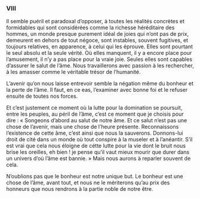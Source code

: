 ### VIII

Il semble puéril et paradoxal d’opposer, à toutes les réalités concrètes et formidables qui sont considérées comme la richesse héréditaire des hommes, un monde presque purement idéal de joies qui n’ont pas de prix, demeurent en dehors de tout négoce, sont instables, souvent fugitives, et toujours relatives, en apparence, à celui qui les éprouve. Elles sont pourtant le seul absolu et la seule vérité. Où elles manquent, il y a encore place pour l’amusement, il n’y a pas place pour la vraie joie. Seules elles sont capables d’assurer le salut de l’âme. Nous travaillerons avec passion à les rechercher, à les amasser comme le véritable trésor de l’humanité.

L’avenir qu’on nous laisse entrevoir semble la négation même du bonheur et la perte de l’âme. Il faut, en ce eas, l’examiner avec bonne foi et le refuser ensuite de toutes nos forces.

Et c’est justement ce moment où la lutte pour la domination se poursuit, entre les peuples, au péril de l’âme, c’est ce moment que je choisis pour dire : « Songeons d’abord au salut de notre âme. Et ce salut n’est pas une chose de l’avenir, mais une chose de l’heure présente. Reconnaissons l’existence de cette âme, c’est ainsi que nous la sauverons. Donnons-lui droit de cité dans un monde où tout conspire à la museler et à l’anéantir. S’il est vrai que cela nous éloigne de cétte lutte pour la vie dont le bruit nous brise les oreilles, eh bien ! je pense qu’il vaut mieux mourir que durer dans un univers d’où l’âme est bannie. » Mais nous aurons à reparler souvent de cela.

N’oublions pas que le bonheur est notre unique but. Le bonheur est une chose de l’âme, avant tout, et nous ne le mériterons qu’au prix des honneurs que nous rendrons à la partie noble de notre être.
